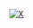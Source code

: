 <div align = centre >

  [![X](https://img.shields.io/badge/Twitter%20-000000?style=for-the-badge&logo=X&logoColor=white)](https://x.com/JamesWynnReal)

</div>
